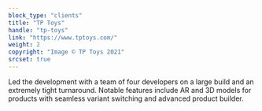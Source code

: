 ```yaml
---
block_type: "clients"
title: "TP Toys"
handle: "tp-toys"
link: "https://www.tptoys.com/"
weight: 2
copyright: "Image © TP Toys 2021"
srcset: true
---
```


Led the development with a team of four developers on a large build and an extremely tight turnaround. Notable features include AR and 3D models for products with seamless variant switching and advanced product builder.
